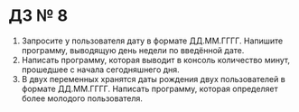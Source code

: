 # ДЗ № 8

1. Запросите у пользователя дату в формате ДД.ММ.ГГГГ. Напишите программу, выводящую день недели по введённой дате.
2. Написать программу, которая выводит в консоль количество минут, прошедшее с начала сегодняшнего дня.
3. В двух переменных хранятся даты рождения двух пользователей в формате ДД.ММ.ГГГГ. Написать программу, которая определяет более молодого пользователя.
